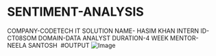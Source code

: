 # SENTIMENT-ANALYSIS
COMPANY-CODETECH IT SOLUTION 
NAME- HASIM KHAN 
INTERN ID-CT08SOM 
DOMAIN-DATA ANALYST 
DURATION-4 WEEK 
MENTOR-NEELA SANTOSH 
#OUTPUT
![Image](https://github.com/user-attachments/assets/23ac8c59-3cf9-4420-94c2-0c29a295b63f)
